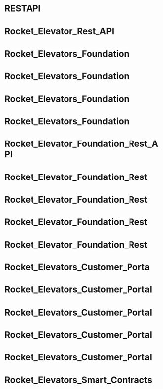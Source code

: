 # RESTAPI
# Rocket_Elevator_Rest_API
# Rocket_Elevators_Foundation
# Rocket_Elevators_Foundation
# Rocket_Elevators_Foundation
# Rocket_Elevators_Foundation
# Rocket_Elevator_Foundation_Rest_API
# Rocket_Elevator_Foundation_Rest
# Rocket_Elevator_Foundation_Rest
# Rocket_Elevator_Foundation_Rest
# Rocket_Elevator_Foundation_Rest
# Rocket_Elevators_Customer_Porta
# Rocket_Elevators_Customer_Portal
# Rocket_Elevators_Customer_Portal
# Rocket_Elevators_Customer_Portal
# Rocket_Elevators_Customer_Portal
# Rocket_Elevators_Smart_Contracts
